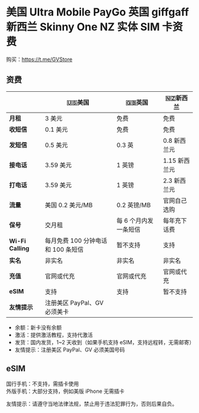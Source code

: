 # 美国 Ultra Mobile PayGo 英国 giffgaff 新西兰 Skinny One NZ 实体 SIM 卡资费

购买：https://t.me/GVStore

## 资费

|   |  🇺🇸美国 | 🇬🇧英国|🇳🇿新西兰|
|  ----  | ----  |----  | ---|
|  **月租**  | 3 美元 |免费  | 免费|
|  **收短信**|   0.1 美元   |免费  | 免费|
|  **发短信** |   0.5 美元   |0.3 英 |0.8 新西兰元|
| **接电话** | 3.59 美元    |1 英镑  |1.15 新西兰元|
| **打电话** | 3.59 美元    |1 英镑  |2.3 新西兰元|
|**流量**|美国 0.2 美元/MB|0.2 英镑/MB|官网自己选购|
|**保号**|交月租|每 6 个月内发一条短信|每年充下话费|
|**Wi-Fi Calling**|每月免费 100 分钟电话和 100 条短信|暂不支持|支持|
|**实名** | 非实名 | 非实名 | 非实名|
|  **充值** |  官网或代充  | 官网或代充 |官网或代充|
|  **eSIM** |   支持  |  支持  |暂不支持|
| **友情提示**  | 注册美区 PayPal、GV 必须美卡   |    ||

- 余额：新卡没有余额
- 激活：提供激活教程，支持代激活
- 发货：国内发货，1~2 天收到（如果手机支持 eSIM，支持远程转，无需邮寄）
- 友情提示：注册美区 PayPal、GV 必须美国号码

## eSIM
国行手机：不支持，需插卡使用\
外版手机：大部分支持，例如美版 iPhone 无需插卡



友情提示：请遵守当地法律法规，禁止用于违法犯罪行为，否则后果自负。
